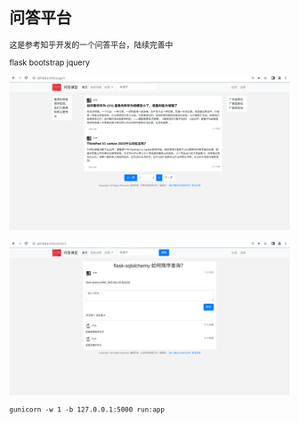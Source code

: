 # 问答平台 

这是参考知乎开发的一个问答平台，陆续完善中

flask 
bootstrap
jquery 

![Alt](./images/demo.png)

![Alt](./images/demo2.png)
```
gunicorn -w 1 -b 127.0.0.1:5000 run:app